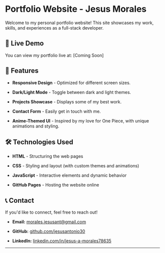 
# Portfolio Website - Jesus Morales

Welcome to my personal portfolio website! This site showcases my work, skills, and experiences as a full-stack developer.

## 🔗 Live Demo

You can view my portfolio live at: [Coming Soon]

## 📌 Features

-   **Responsive Design** - Optimized for different screen sizes.
    
-   **Dark/Light Mode** - Toggle between dark and light themes.
    
-   **Projects Showcase** - Displays some of my best work.
    
-   **Contact Form** - Easily get in touch with me.
    
-   **Anime-Themed UI** - Inspired by my love for One Piece, with unique animations and styling.
    

## 🛠️ Technologies Used

-   **HTML** - Structuring the web pages
    
-   **CSS** - Styling and layout (with custom themes and animations)
    
-   **JavaScript** - Interactive elements and dynamic behavior
    
-   **GitHub Pages** - Hosting the website online

## 📞 Contact

If you'd like to connect, feel free to reach out!

-   **Email:**  morales.jesusant@gmail.com
    
-   **GitHub:**  [github.com/jesusantonio30](https://github.com/jesusantonio30)
    
-   **LinkedIn:**  [linkedin.com/in/jesus-a-morales78635](https://www.linkedin.com/in/jesus-a-morales78635/)

---------
